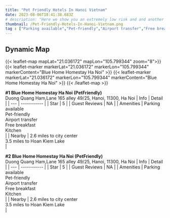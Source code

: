 ```yaml
---
title: "Pet Friendly Hotels In Hanoi Vietnam"
date: 2023-08-06T18:41:38.683Z
# description: "Here we show you an extremely low risk and and another medium risk approach to earn passive income "
thumbnail: /Pet-Friendly-Hotels-In-Hanoi-Vietnam.png
tag : ["Parking available","Pet-friendly","Airport transfer","Free breakfast","Kitchen"]
---
```


## Dynamic Map
{{< leaflet-map  mapLat="21.036172" mapLon="105.799344" zoom="8">}}
    {{< leaflet-marker markerLat="21.036172" markerLon="105.799344" markerContent="Blue Home Homestay Ha Noi" >}}
    {{< leaflet-marker markerLat="21.036172" markerLon="105.799344" markerContent="Blue Home Homestay Ha Noi" >}}
{{< /leaflet-map >}}


**#1 Blue Home Homestay Ha Noi (PetFriendly)**<br>Duong Quang Ham,Lane 165 alley 49/25, Hanoi, 11300, Ha Noi
| Info | Detail |
| --- | ----------- |
| Star | 5 |
| Guest Reviews | NA |
| Amenities | Parking available<br>Pet-friendly<br>Airport transfer<br>Free breakfast<br>Kitchen<br> |
| Nearby | 2.6 miles to city center<br>3.5 miles to Hoan Kiem Lake<br> |

**#2 Blue Home Homestay Ha Noi (PetFriendly)**<br>Duong Quang Ham,Lane 165 alley 49/25, Hanoi, 11300, Ha Noi
| Info | Detail |
| --- | ----------- |
| Star | 5 |
| Guest Reviews | NA |
| Amenities | Parking available<br>Pet-friendly<br>Airport transfer<br>Free breakfast<br>Kitchen<br> |
| Nearby | 2.6 miles to city center<br>3.5 miles to Hoan Kiem Lake<br> |

